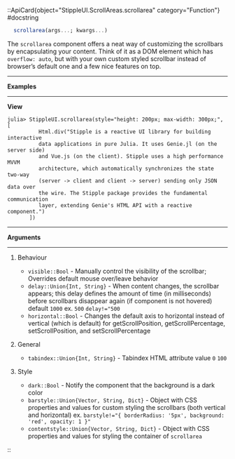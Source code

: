 

::ApiCard{object="StippleUI.ScrollAreas.scrollarea" category="Function"}
#docstring


```julia
  scrollarea(args...; kwargs...)
```

The `scrollarea` component offers a neat way of customizing the scrollbars by encapsulating your content. Think of it as a DOM element which has `overflow: auto`, but with your own custom styled scrollbar instead of browser’s default one and a few nice features on top.

---

**Examples**

---

**View**

```julia-repl
julia> StippleUI.scrollarea(style="height: 200px; max-width: 300px;", [
          Html.div("Stipple is a reactive UI library for building interactive 
          data applications in pure Julia. It uses Genie.jl (on the server side)
          and Vue.js (on the client). Stipple uses a high performance MVVM 
          architecture, which automatically synchronizes the state two-way
          (server -> client and client -> server) sending only JSON data over
          the wire. The Stipple package provides the fundamental communication
          layer, extending Genie's HTML API with a reactive component.")
       ])
```

---

**Arguments**

---

1. Behaviour

      * `visible::Bool` - Manually control the visibility of the scrollbar; Overrides default mouse over/leave behavior
      * `delay::Union{Int, String}` - When content changes, the scrollbar appears; this delay defines the amount of time (in milliseconds) before scrollbars disappear again (if component is not hovered) default `1000` ex. `500` `delay!="500`
      * `horizontal::Bool` - Changes the default axis to horizontal instead of vertical (which is default) for getScrollPosition, getScrollPercentage, setScrollPosition, and setScrollPercentage
2. General

      * `tabindex::Union{Int, String}` - Tabindex HTML attribute value `0` `100`
3. Style

      * `dark::Bool` - Notify the component that the background is a dark color
      * `barstyle::Union{Vector, String, Dict}` - Object with CSS properties and values for custom styling the scrollbars (both vertical and horizontal) ex. `barstyle!="{ borderRadius: '5px', background: 'red', opacity: 1 }"`
      * `contentstyle::Union{Vector, String, Dict}` - Object with CSS properties and values for styling the container of `scrollarea`

::
